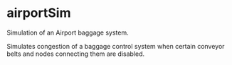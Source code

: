 airportSim
==========

Simulation of an Airport baggage system.


Simulates congestion of a baggage control system when certain conveyor belts and nodes connecting them are disabled. 
